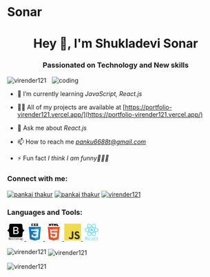 # Sonar
<h1 align="center">Hey 👋, I'm Shukladevi Sonar</h1>
<h3 align="center">Passionated on Technology and New skills</h3>

<img align="right" alt="coding" width="400" src="https://cdn.dribbble.com/users/1162077/screenshots/3848914/programmer.gif"/>

<p align="left"> <img src="https://komarev.com/ghpvc/?username=virender121&label=Profile%20views&color=0e75b6&style=flat" alt="virender121" /> </p>

- 🌱 I’m currently learning *JavaScript, React.js*

- 👨‍💻 All of my projects are available at [https://portfolio-virender121.vercel.app/](https://portfolio-virender121.vercel.app/)

- 💬 Ask me about *React.js*

- 📫 How to reach me *panku6688t@gmail.com*

- ⚡ Fun fact *I think I am funny🤔🤷‍♂️*

<h3 align="left">Connect with me:</h3>
<p align="left">
<a href="https://twitter.com/pankaj thakur" target="blank"><img align="center" src="https://raw.githubusercontent.com/rahuldkjain/github-profile-readme-generator/master/src/images/icons/Social/twitter.svg" alt="pankaj thakur" height="30" width="40" /></a>
<a href="https://linkedin.com/in/pankaj thakur" target="blank"><img align="center" src="https://raw.githubusercontent.com/rahuldkjain/github-profile-readme-generator/master/src/images/icons/Social/linked-in-alt.svg" alt="pankaj thakur" height="30" width="40" /></a>
<a href="https://www.leetcode.com/virender121" target="blank"><img align="center" src="https://raw.githubusercontent.com/rahuldkjain/github-profile-readme-generator/master/src/images/icons/Social/leet-code.svg" alt="virender121" height="30" width="40" /></a>
</p>

<h3 align="left">Languages and Tools:</h3>
<p align="left"> <a href="https://getbootstrap.com" target="_blank" rel="noreferrer"> <img src="https://raw.githubusercontent.com/devicons/devicon/master/icons/bootstrap/bootstrap-plain-wordmark.svg" alt="bootstrap" width="40" height="40"/> </a> <a href="https://www.w3schools.com/css/" target="_blank" rel="noreferrer"> <img src="https://raw.githubusercontent.com/devicons/devicon/master/icons/css3/css3-original-wordmark.svg" alt="css3" width="40" height="40"/> </a> <a href="https://www.w3.org/html/" target="_blank" rel="noreferrer"> <img src="https://raw.githubusercontent.com/devicons/devicon/master/icons/html5/html5-original-wordmark.svg" alt="html5" width="40" height="40"/> </a> <a href="https://developer.mozilla.org/en-US/docs/Web/JavaScript" target="_blank" rel="noreferrer"> <img src="https://raw.githubusercontent.com/devicons/devicon/master/icons/javascript/javascript-original.svg" alt="javascript" width="40" height="40"/> </a> <a href="https://reactjs.org/" target="_blank" rel="noreferrer"> <img src="https://raw.githubusercontent.com/devicons/devicon/master/icons/react/react-original-wordmark.svg" alt="react" width="40" height="40"/> </a> </p>

<p><img align="left" src="https://github-readme-stats.vercel.app/api/top-langs?username=virender121&show_icons=true&locale=en&layout=compact" alt="virender121" /></p>

<p>&nbsp;<img align="center" src="https://github-readme-stats.vercel.app/api?username=virender121&show_icons=true&locale=en" alt="virender121" /></p>

<p><img align="center" src="https://github-readme-streak-stats.herokuapp.com/?user=virender121&" alt="virender121" /></p>
